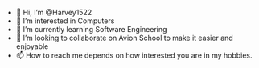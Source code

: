 - 👋 Hi, I’m @Harvey1522 
- 👀 I’m interested in Computers
- 🌱 I’m currently learning Software Engineering
- 💞️ I’m looking to collaborate on Avion School to make it easier and enjoyable
- 📫 How to reach me depends on how interested you are in my hobbies.

<!---
Harvey1522/Harvey1522 is a ✨ special ✨ repository because its `README.md` (this file) appears on your GitHub profile.
You can click the Preview link to take a look at your changes.
--->
